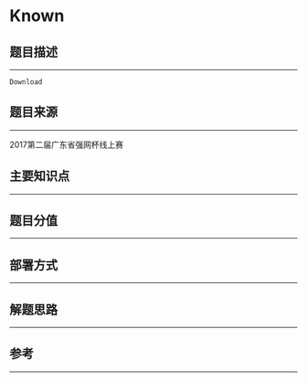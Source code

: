 # Known

## 题目描述
---
```
Download
```

## 题目来源
---
2017第二届广东省强网杯线上赛

## 主要知识点
---


## 题目分值
---


## 部署方式
---


## 解题思路
---


## 参考
---
